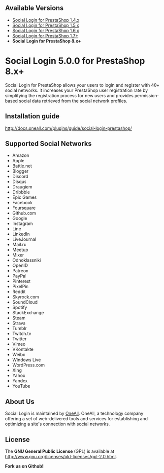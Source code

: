 ## Available Versions
* [Social Login for PrestaShop 1.4.x](https://github.com/oneall/social-login-prestashop/tree/prestashop/1.4.x)
* [Social Login for PrestaShop 1.5.x](https://github.com/oneall/social-login-prestashop/tree/prestashop/1.5.x)
* [Social Login for PrestaShop 1.6.x](https://github.com/oneall/social-login-prestashop/tree/prestashop/1.6.x)
* [Social Login for PrestaShop 1.7+](https://github.com/oneall/social-login-prestashop/tree/prestashop/1.7+)
* **Social Login for PrestaShop 8.x+**


# Social Login 5.0.0 for PrestaShop 8.x+
Social Login for PrestaShop allows your users to login and register with 40+ social networks. 
It increases your PrestaShop user registration rate by simplifying the registration process for 
new users and provides permission-based social data retrieved from the social network profiles.


## Installation guide
http://docs.oneall.com/plugins/guide/social-login-prestashop/

## Supported Social Networks
* Amazon
* Apple
* Battle.net
* Blogger
* Discord
* Disqus
* Draugiem
* Dribbble
* Epic Games
* Facebook
* Foursquare
* Github.com
* Google
* Instagram
* Line
* LinkedIn
* LiveJournal
* Mail.ru
* Meetup
* Mixer
* Odnoklassniki
* OpenID
* Patreon
* PayPal
* Pinterest
* PixelPin
* Reddit
* Skyrock.com
* SoundCloud
* Spotify
* StackExchange
* Steam
* Strava
* Tumblr
* Twitch.tv
* Twitter
* Vimeo
* VKontakte
* Weibo
* Windows Live
* WordPress.com
* Xing
* Yahoo
* Yandex
* YouTube

## About Us
Social Login is maintained by [OneAll](http://www.oneall.com/). OneAll, a technology company offering a set of 
web-delivered tools and services for establishing and optimizing a site's connection with social networks.

## License
The **GNU General Public License** (GPL) is available at http://www.gnu.org/licenses/old-licenses/gpl-2.0.html.


**Fork us on Github!**
